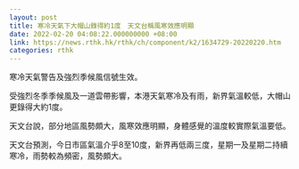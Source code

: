 ```yaml
---
layout: post
title: 寒冷天氣下大帽山錄得約1度　天文台稱風寒效應明顯
date: 2022-02-20 04:08:22.000000000 +08:00
link: https://news.rthk.hk/rthk/ch/component/k2/1634729-20220220.htm
categories: rthk
---
```


寒冷天氣警告及強烈季候風信號生效。

受強烈冬季季候風及一道雲帶影響，本港天氣寒冷及有雨，新界氣溫較低，大帽山更錄得大約1度。

天文台說，部分地區風勢頗大，風寒效應明顯，身體感覺的溫度較實際氣溫要低。

天文台預測，今日市區氣溫介乎8至10度，新界再低兩三度，星期一及星期二持續寒冷，雨勢較為頻密，風勢頗大。
